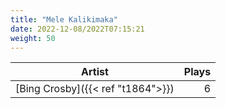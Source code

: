 ```yaml
---
title: "Mele Kalikimaka"
date: 2022-12-08/2022T07:15:21
weight: 50
---
```




 Artist | Plays 
----- | -----:
[Bing Crosby]({{< ref "t1864">}}) | 6
